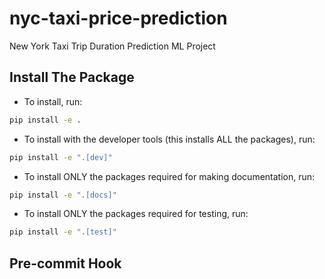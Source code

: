 # nyc-taxi-price-prediction

New York Taxi Trip Duration Prediction ML Project

## Install The Package

* To install, run:

```bash
pip install -e .
```

* To install with the developer tools (this installs ALL the packages), run:

```bash
pip install -e ".[dev]"
```

* To install ONLY the packages required for making documentation, run:

```bash
pip install -e ".[docs]"
```

* To install ONLY the packages required for testing, run:

```bash
pip install -e ".[test]"
```

## Pre-commit Hook


